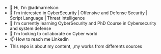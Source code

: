 - 👋 Hi, I’m @admarnelson
- 👀 I’m interested in CyberSecurity | Offensive and Defense Security | Script Language | Threat Intelligence
- 🌱 I’m currently learning CyberSecurity and PhD Course in Cybersecurity and system defense
- 💞️ I’m looking to collaborate on Cyber world
- 📫 How to reach me Linkedin
- This repo is about my content, ,my works from differents sources

<!---
admarnelson/admarnelson is a ✨ special ✨ repository because its `README.md` (this file) appears on your GitHub profile.
You can click the Preview link to take a look at your changes.
--->
